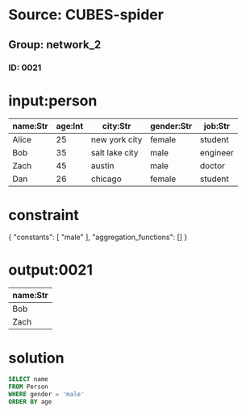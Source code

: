 # Source: CUBES-spider
## Group: network_2
### ID: 0021

# input:person

| name:Str | age:Int | city:Str | gender:Str | job:Str |
|---|---|---|---|---|
| Alice | 25 | new york city | female | student |
| Bob | 35 | salt lake city | male | engineer |
| Zach | 45 | austin | male | doctor |
| Dan | 26 | chicago | female | student |

# constraint

{
  "constants": [
    "male"
  ],
  "aggregation_functions": []
}

# output:0021

| name:Str |
|---|
| Bob |
| Zach |

# solution

```sql
SELECT name
FROM Person
WHERE gender = 'male'
ORDER BY age
```
